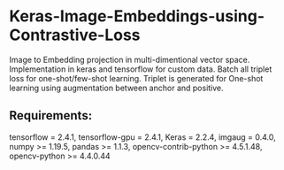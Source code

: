 # Keras-Image-Embeddings-using-Contrastive-Loss
Image to Embedding projection in multi-dimentional vector space.
Implementation in keras and tensorflow  for custom data.
Batch all triplet loss for one-shot/few-shot learning.
Triplet is generated for One-shot learning using augmentation between anchor and positive.


## Requirements:
tensorflow                =  2.4.1,
tensorflow-gpu            =  2.4.1,
Keras                     =  2.2.4,
imgaug                    =  0.4.0,
numpy                     >= 1.19.5,
pandas                    >= 1.1.3,
opencv-contrib-python     >= 4.5.1.48,
opencv-python             >= 4.4.0.44
